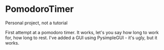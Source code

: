 # PomodoroTimer
Personal project, not a tutorial

First attempt at a pomodoro timer.
It works, let's you say how long to work for, how long to rest.
I've added a GUI using PysimpleGUI - it's ugly, but it works. 
